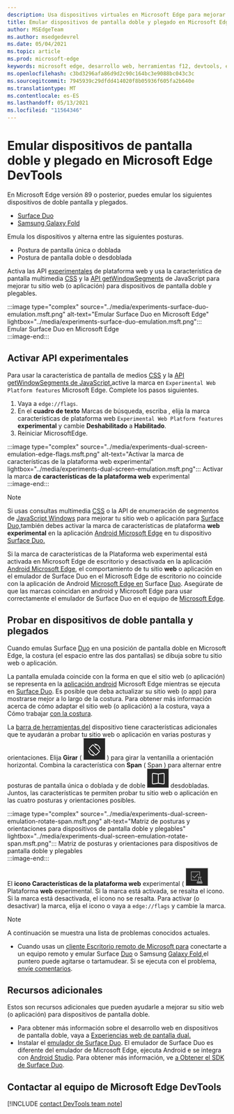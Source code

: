 ```yaml
---
description: Usa dispositivos virtuales en Microsoft Edge para mejorar tu sitio web para dispositivos de doble pantalla y plegables.
title: Emular dispositivos de pantalla doble y plegado en Microsoft Edge DevTools
author: MSEdgeTeam
ms.author: msedgedevrel
ms.date: 05/04/2021
ms.topic: article
ms.prod: microsoft-edge
keywords: microsoft edge, desarrollo web, herramientas f12, devtools, emulación, dispositivo, simulación, móvil, pantalla doble, plegado, Surface Duo, Samsung Galaxy Fold
ms.openlocfilehash: c3bd3296afa86d9d2c90c164bc3e9088bc043c3c
ms.sourcegitcommit: 7945939c29dfdd414020f8b05936f605fa2b640e
ms.translationtype: MT
ms.contentlocale: es-ES
ms.lasthandoff: 05/13/2021
ms.locfileid: "11564346"
---
```

# <a name="emulate-dual-screen-and-foldable-devices-in-microsoft-edge-devtools"></a>Emular dispositivos de pantalla doble y plegado en Microsoft Edge DevTools  

En Microsoft Edge versión 89 o posterior, puedes emular los siguientes dispositivos de doble pantalla y plegados.  

*   [Surface Duo][SurfaceDevicesDuo]  
*   [Samsung Galaxy Fold][SamsungMobileGalaxyFold]  
    
Emula los dispositivos y alterna entre las siguientes posturas.  

*   Postura de pantalla única o doblada  
*   Postura de pantalla doble o desdoblada  
    
Activa las API [experimentales](#turn-on-experimental-apis) de plataforma web y usa la característica de pantalla multimedia [CSS][DualScreenDocsCssMedia] y la [API getWindowSegments][DualScreenDocsJSAPI] de JavaScript para mejorar tu sitio web \(o aplicación\) para dispositivos de pantalla doble y plegables.  

:::image type="complex" source="../media/experiments-surface-duo-emulation.msft.png" alt-text="Emular Surface Duo en Microsoft Edge" lightbox="../media/experiments-surface-duo-emulation.msft.png":::  
   Emular Surface Duo en Microsoft Edge  
:::image-end:::  

## <a name="turn-on-experimental-apis"></a>Activar API experimentales  

Para usar la característica de pantalla de medios [CSS][DualScreenDocsCssMedia] y la [API getWindowSegments de JavaScript,][DualScreenDocsJSAPI]active la marca en `Experimental Web Platform features` Microsoft Edge.  Complete los pasos siguientes.  

1.  Vaya a `edge://flags`.  
1.  En el **cuadro de texto** Marcas de búsqueda, escriba , elija la marca características de plataforma web `Experimental Web Platform features` **experimental** y cambie **Deshabilitado** a **Habilitado**.  
1.  Reiniciar MicrosoftEdge.  
    
:::image type="complex" source="../media/experiments-dual-screen-emulation-edge-flags.msft.png" alt-text="Activar la marca de características de la plataforma web experimental" lightbox="../media/experiments-dual-screen-emulation.msft.png":::
   Activar la marca **de características de la plataforma web** experimental  
:::image-end:::  

> [!NOTE]
> Si usas consultas multimedia [CSS][DualScreenDocsCssMedia] o la API de enumeración de segmentos de [JavaScript Windows][DualScreenDocsJSAPI] para mejorar tu sitio web o aplicación para [Surface Duo,][SurfaceDevicesDuo]también debes activar la marca de características de plataforma **web experimental** en la aplicación [Android Microsoft Edge][GooglePlayMicrosoftEdge] en tu dispositivo [Surface Duo.][SurfaceDevicesDuo]  
> 
> Si la marca de características de [][MicrosoftEdge] la Plataforma web experimental está activada en Microsoft Edge de escritorio y desactivada en la aplicación [Android Microsoft Edge][GooglePlayMicrosoftEdge], el comportamiento de tu sitio **web** o aplicación en el emulador de Surface Duo en el Microsoft Edge de escritorio no coincide con la aplicación de Android [Microsoft Edge en][GooglePlayMicrosoftEdge] Surface [Duo][SurfaceDevicesDuo].  Asegúrate de que las marcas coincidan en android y Microsoft Edge para usar correctamente el emulador de Surface Duo en el equipo de [Microsoft Edge][MicrosoftEdge].  

## <a name="test-on-foldable-and-dual-screen-devices"></a>Probar en dispositivos de doble pantalla y plegados  

Cuando emulas Surface [Duo][SurfaceDevicesDuo] en una posición de pantalla doble en Microsoft Edge, la costura \(el espacio entre las dos pantallas\) se dibuja sobre tu sitio web o aplicación.  

La pantalla emulada coincide con la forma en que el sitio web \(o aplicación\) se representa en la [aplicación android][GooglePlayMicrosoftEdge] Microsoft Edge mientras se ejecuta en [Surface Duo][SurfaceDevicesDuo].  Es posible que deba actualizar su sitio web \(o app\) para mostrarse mejor a lo largo de la costura.  Para obtener más información acerca de cómo adaptar el sitio web \(o aplicación\) a la costura, vaya a Cómo trabajar [con la costura][DualScreenIntroductionHowWorkSeam].  

La [barra de herramientas del][DevtoolsDeviceModeIndexSimulateMobileViewport] dispositivo tiene características adicionales que te ayudarán a probar tu sitio web o aplicación en varias posturas y orientaciones.  Elija **Girar** \( ![ Girar ](../media/rotate-dark-icon.msft.png) \) para girar la ventanilla a orientación horizontal. Combina la característica con **Span** \( Span \) para alternar entre posturas de pantalla única o doblada y de doble ![ pantalla o ](../media/span-dark-icon.msft.png) desdobladas.  Juntos, las características te permiten probar tu sitio web o aplicación en las cuatro posturas y orientaciones posibles.  

:::image type="complex" source="../media/experiments-dual-screen-emulation-rotate-span.msft.png" alt-text="Matriz de posturas y orientaciones para dispositivos de pantalla doble y plegables" lightbox="../media/experiments-dual-screen-emulation-rotate-span.msft.png":::
   Matriz de posturas y orientaciones para dispositivos de pantalla doble y plegables  
:::image-end:::  

El **icono Características de la plataforma web** experimental \( ![ ExperimentalApis \) muestra el estado de la marca de características de la ](../media/experimental-apis-dark-icon.msft.png) Plataforma **web** experimental.  Si la marca está activada, se resalta el icono.  Si la marca está desactivada, el icono no se resalta.  Para activar \(o desactivar\) la marca, elija el icono o vaya a `edge://flags` y cambie la marca.  

> [!NOTE]
> A continuación se muestra una lista de problemas conocidos actuales.  
> 
> *   Cuando usas un [cliente Escritorio remoto de Microsoft para][RemoteDesktopClientDocs] conectarte a un equipo remoto y emular Surface [Duo][SurfaceDevicesDuo] o Samsung [Galaxy Fold,][SamsungMobileGalaxyFold]el puntero puede agitarse o tartamudear.  Si se ejecuta con el problema, [envíe comentarios](#getting-in-touch-with-the-microsoft-edge-devtools-team).  

## <a name="additional-resources"></a>Recursos adicionales  

Estos son recursos adicionales que pueden ayudarle a mejorar su sitio web \(o aplicación\) para dispositivos de pantalla doble.  

*   Para obtener más información sobre el desarrollo web en dispositivos de pantalla doble, vaya a [Experiencias web de pantalla dual.][DualScreenWebIndex]  
*   Instalar el [emulador de Surface Duo][DualScreenAndroidUseEmulator].  El emulador de Surface Duo es diferente del emulador de Microsoft Edge, ejecuta Android e se integra con [Android Studio][AndroidDeveloperStudio].  Para obtener más información, ve [a Obtener el SDK de Surface Duo][DualScreenAndroidGetDuoSdk].  

## <a name="getting-in-touch-with-the-microsoft-edge-devtools-team"></a>Contactar al equipo de Microsoft Edge DevTools  

[!INCLUDE [contact DevTools team note](../includes/contact-devtools-team-note.md)]  

<!-- links -->  

[DevtoolsDeviceModeIndexSimulateMobileViewport]: ../device-mode/index.md#simulate-a-mobile-viewport "Simular dispositivos móviles con modo de dispositivo en Microsoft Edge DevTools | Microsoft Edge"  

[DualScreenWebIndex]: /dual-screen/web/index "Experiencias web de pantalla doble | Microsoft Docs"  
[DualScreenAndroidGetDuoSdk]: /dual-screen/android/get-duo-sdk "Obtener el emulador de Surface Duo | Microsoft Docs"  
[DualScreenIntroductionHowWorkSeam]: /dual-screen/introduction#how-to-work-with-the-seam "Cómo trabajar con la unión: Introducción a los dispositivos de pantalla doble | Microsoft Docs"  
[DualScreenAndroidUseEmulator]: /dual-screen/android/use-emulator "Usa el emulador de Surface Duo | Microsoft Docs"  
[DualScreenDocsCssMedia]: /dual-screen/web/css-media-spanning "Característica de pantalla expandida para medios CSS para la detección de pantalla doble | Microsoft Docs"  
[DualScreenDocsJSAPI]: /dual-screen/web/javascript-getwindowsegments "API de JavaScript de getWindowSegments para dispositivos de pantalla doble | Microsoft Docs"  

[RemoteDesktopClientDocs]: /windows-server/remote/remote-desktop-services/clients/remote-desktop-clients "Clientes de Escritorio remoto | Microsoft Docs"

[MicrosoftEdge]: https://www.microsoft.com/edge "Microsoft Edge"  

[SurfaceDevicesDuo]: https://www.microsoft.com/surface/devices/surface-duo "Surface Duo | Microsoft Surface"  

[AndroidDeveloperStudio]: https://developer.android.com/studio/ "Android Studio"  

[GooglePlayMicrosoftEdge]: https://play.google.com/store/apps/details?id=com.microsoft.emmx "Microsoft Edge | Google Play"  

[SamsungMobileGalaxyFold]: https://www.samsung.com/global/galaxy/galaxy-fold "Galaxy Fold | Samsung"  
